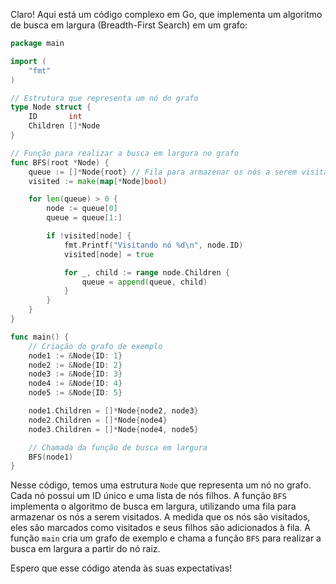 Claro! Aqui está um código complexo em Go, que implementa um algoritmo de busca em largura (Breadth-First Search) em um grafo:

```go
package main

import (
	"fmt"
)

// Estrutura que representa um nó do grafo
type Node struct {
	ID       int
	Children []*Node
}

// Função para realizar a busca em largura no grafo
func BFS(root *Node) {
	queue := []*Node{root} // Fila para armazenar os nós a serem visitados
	visited := make(map[*Node]bool)

	for len(queue) > 0 {
		node := queue[0]
		queue = queue[1:]

		if !visited[node] {
			fmt.Printf("Visitando nó %d\n", node.ID)
			visited[node] = true

			for _, child := range node.Children {
				queue = append(queue, child)
			}
		}
	}
}

func main() {
	// Criação do grafo de exemplo
	node1 := &Node{ID: 1}
	node2 := &Node{ID: 2}
	node3 := &Node{ID: 3}
	node4 := &Node{ID: 4}
	node5 := &Node{ID: 5}

	node1.Children = []*Node{node2, node3}
	node2.Children = []*Node{node4}
	node3.Children = []*Node{node4, node5}

	// Chamada da função de busca em largura
	BFS(node1)
}
```

Nesse código, temos uma estrutura `Node` que representa um nó no grafo. Cada nó possui um ID único e uma lista de nós filhos. A função `BFS` implementa o algoritmo de busca em largura, utilizando uma fila para armazenar os nós a serem visitados. A medida que os nós são visitados, eles são marcados como visitados e seus filhos são adicionados à fila. A função `main` cria um grafo de exemplo e chama a função `BFS` para realizar a busca em largura a partir do nó raiz.

Espero que esse código atenda às suas expectativas!